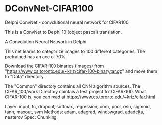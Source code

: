 # DConvNet-CIFAR100
Delphi ConvNet - convolutional neural network for CIFAR100

This is a ConvNet to Delphi 10 (object pascal) translation.

A Convolution Neural Network in Delphi.

This net learns to categorize images to 100 different categories. The pretrained has an acc of 70%. 

Download the CIFAR-100 binaries (Images) from "https://www.cs.toronto.edu/~kriz/cifar-100-binary.tar.gz" and move them to "Data" directory.

The "Common" directory contains all CNN algorithm sources. The CIFAR_100/work Directory cointais a test project for CIFAR-100. What CIFAR-100 is, you can read at https://www.cs.toronto.edu/~kriz/cifar.html

Layer: input, fc, dropout, softmax, regression, conv, pool, relu, sigmoid, tanh, maxout, svm
Methods: adam, adagrad, windowgrad, adadelta, nesterov
Spec: Chunking
